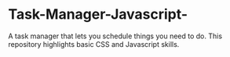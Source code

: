# Task-Manager-Javascript-
A task manager that lets you schedule things you need to do. This repository highlights basic CSS and Javascript skills.
